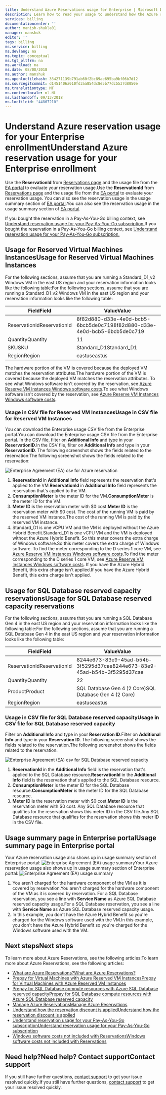 ```yaml
---
title: Understand Azure Reservations usage for Enterprise | Microsoft Docs
description: Learn how to read your usage to understand how the Azure reservation for your Enterprise enrollment is applied.
services: billing
documentationcenter: ''
author: manish-shukla01
manager: manshuk
editor: ''
tags: billing
ms.service: billing
ms.devlang: na
ms.topic: conceptual
ms.tgt_pltfrm: na
ms.workload: na
ms.date: 08/08/2018
ms.author: manshuk
ms.openlocfilehash: 334271139b791ab60f2bc89ae695ba9bf06b7d12
ms.sourcegitcommit: d1451406a010fd3aa854dc8e5b77dc5537d8050e
ms.translationtype: MT
ms.contentlocale: nl-NL
ms.lasthandoff: 09/13/2018
ms.locfileid: "44867210"
---
```

# <a name="understand-azure-reservation-usage-for-your-enterprise-enrollment"></a><span data-ttu-id="9373c-103">Understand Azure reservation usage for your Enterprise enrollment</span><span class="sxs-lookup"><span data-stu-id="9373c-103">Understand Azure reservation usage for your Enterprise enrollment</span></span>

<span data-ttu-id="9373c-104">Use the **ReservationId** from [Reservations page](https://portal.azure.com/?microsoft_azure_marketplace_ItemHideKey=Reservations&Microsoft_Azure_Reservations=true#blade/Microsoft_Azure_Reservations/ReservationsBrowseBlade) and the usage file from the [EA portal](https://ea.azure.com) to evaluate your reservation usage.</span><span class="sxs-lookup"><span data-stu-id="9373c-104">Use the **ReservationId** from [Reservations page](https://portal.azure.com/?microsoft_azure_marketplace_ItemHideKey=Reservations&Microsoft_Azure_Reservations=true#blade/Microsoft_Azure_Reservations/ReservationsBrowseBlade) and the usage file from the [EA portal](https://ea.azure.com) to evaluate your reservation usage.</span></span> <span data-ttu-id="9373c-105">You can also see the reservation usage in the usage summary section of [EA portal](https://ea.azure.com).</span><span class="sxs-lookup"><span data-stu-id="9373c-105">You can also see the reservation usage in the usage summary section of [EA portal](https://ea.azure.com).</span></span>

<span data-ttu-id="9373c-106">If you bought the reservation in a Pay-As-You-Go billing context, see [Understand reservation usage for your Pay-As-You-Go subscription.](billing-understand-reserved-instance-usage.md)</span><span class="sxs-lookup"><span data-stu-id="9373c-106">If you bought the reservation in a Pay-As-You-Go billing context, see [Understand reservation usage for your Pay-As-You-Go subscription.](billing-understand-reserved-instance-usage.md)</span></span>

## <a name="usage-for-reserved-virtual-machines-instances"></a><span data-ttu-id="9373c-107">Usage for Reserved Virtual Machines Instances</span><span class="sxs-lookup"><span data-stu-id="9373c-107">Usage for Reserved Virtual Machines Instances</span></span>

<span data-ttu-id="9373c-108">For the following sections, assume that you are running a Standard_D1_v2 Windows VM in the east US region and your reservation information looks like the following table:</span><span class="sxs-lookup"><span data-stu-id="9373c-108">For the following sections, assume that you are running a Standard_D1_v2 Windows VM in the east US region and your reservation information looks like the following table:</span></span>

| <span data-ttu-id="9373c-109">Field</span><span class="sxs-lookup"><span data-stu-id="9373c-109">Field</span></span> | <span data-ttu-id="9373c-110">Value</span><span class="sxs-lookup"><span data-stu-id="9373c-110">Value</span></span> |
|---| --- |
|<span data-ttu-id="9373c-111">ReservationId</span><span class="sxs-lookup"><span data-stu-id="9373c-111">ReservationId</span></span> |<span data-ttu-id="9373c-112">8f82d880-d33e-4e0d-bcb5-6bcb5de0c719</span><span class="sxs-lookup"><span data-stu-id="9373c-112">8f82d880-d33e-4e0d-bcb5-6bcb5de0c719</span></span>|
|<span data-ttu-id="9373c-113">Quantity</span><span class="sxs-lookup"><span data-stu-id="9373c-113">Quantity</span></span> |<span data-ttu-id="9373c-114">1</span><span class="sxs-lookup"><span data-stu-id="9373c-114">1</span></span>|
|<span data-ttu-id="9373c-115">SKU</span><span class="sxs-lookup"><span data-stu-id="9373c-115">SKU</span></span> | <span data-ttu-id="9373c-116">Standard_D1</span><span class="sxs-lookup"><span data-stu-id="9373c-116">Standard_D1</span></span>|
|<span data-ttu-id="9373c-117">Region</span><span class="sxs-lookup"><span data-stu-id="9373c-117">Region</span></span> | <span data-ttu-id="9373c-118">eastus</span><span class="sxs-lookup"><span data-stu-id="9373c-118">eastus</span></span> |

<span data-ttu-id="9373c-119">The hardware portion of the VM is covered because the deployed VM matches the reservation attributes.</span><span class="sxs-lookup"><span data-stu-id="9373c-119">The hardware portion of the VM is covered because the deployed VM matches the reservation attributes.</span></span> <span data-ttu-id="9373c-120">To see what Windows software isn't covered by the reservation, see [Azure Reserve VM Instances Windows software costs](billing-reserved-instance-windows-software-costs.md).</span><span class="sxs-lookup"><span data-stu-id="9373c-120">To see what Windows software isn't covered by the reservation, see [Azure Reserve VM Instances Windows software costs](billing-reserved-instance-windows-software-costs.md).</span></span>

### <a name="usage-in-csv-file-for-reserved-vm-instances"></a><span data-ttu-id="9373c-121">Usage in CSV file for Reserved VM Instances</span><span class="sxs-lookup"><span data-stu-id="9373c-121">Usage in CSV file for Reserved VM Instances</span></span>

<span data-ttu-id="9373c-122">You can download the Enterprise usage CSV file from the Enterprise portal.</span><span class="sxs-lookup"><span data-stu-id="9373c-122">You can download the Enterprise usage CSV file from the Enterprise portal.</span></span> <span data-ttu-id="9373c-123">In the CSV file, filter on **Additional Info** and type in your **ReservationID**.</span><span class="sxs-lookup"><span data-stu-id="9373c-123">In the CSV file, filter on **Additional Info** and type in your **ReservationID**.</span></span> <span data-ttu-id="9373c-124">The following screenshot shows the fields related to the reservation:</span><span class="sxs-lookup"><span data-stu-id="9373c-124">The following screenshot shows the fields related to the reservation:</span></span>

![Enterprise Agreement (EA) csv for Azure reservation](./media/billing-understand-reserved-instance-usage-ea/billing-ea-reserved-instance-csv.png)

1. <span data-ttu-id="9373c-126">**ReservationId** in **Additional Info** field represents the reservation that's applied to the VM.</span><span class="sxs-lookup"><span data-stu-id="9373c-126">**ReservationId** in **Additional Info** field represents the reservation that's applied to the VM.</span></span>
2. <span data-ttu-id="9373c-127">**ConsumptionMeter** is the meter ID for the VM.</span><span class="sxs-lookup"><span data-stu-id="9373c-127">**ConsumptionMeter** is the meter ID for the VM.</span></span>
3. <span data-ttu-id="9373c-128">**Meter ID** is the reservation meter with $0 cost.</span><span class="sxs-lookup"><span data-stu-id="9373c-128">**Meter ID** is the reservation meter with $0 cost.</span></span> <span data-ttu-id="9373c-129">The cost of the running VM is paid by the reserved VM instance.</span><span class="sxs-lookup"><span data-stu-id="9373c-129">The cost of the running VM is paid by the reserved VM instance.</span></span>
4. <span data-ttu-id="9373c-130">Standard_D1 is one vCPU VM and the VM is deployed without the Azure Hybrid Benefit.</span><span class="sxs-lookup"><span data-stu-id="9373c-130">Standard_D1 is one vCPU VM and the VM is deployed without the Azure Hybrid Benefit.</span></span> <span data-ttu-id="9373c-131">So this meter covers the extra charge of Windows software.</span><span class="sxs-lookup"><span data-stu-id="9373c-131">So this meter covers the extra charge of Windows software.</span></span> <span data-ttu-id="9373c-132">To find the meter corresponding to the D series 1 core VM, see [Azure Reserve VM Instances Windows software costs](billing-reserved-instance-windows-software-costs.md).</span><span class="sxs-lookup"><span data-stu-id="9373c-132">To find the meter corresponding to the D series 1 core VM, see [Azure Reserve VM Instances Windows software costs](billing-reserved-instance-windows-software-costs.md).</span></span>  <span data-ttu-id="9373c-133">If you have the Azure Hybrid Benefit, this extra charge isn't applied.</span><span class="sxs-lookup"><span data-stu-id="9373c-133">If you have the Azure Hybrid Benefit, this extra charge isn't applied.</span></span>

## <a name="usage-for-sql-database-reserved-capacity-reservations"></a><span data-ttu-id="9373c-134">Usage for SQL Database reserved capacity reservations</span><span class="sxs-lookup"><span data-stu-id="9373c-134">Usage for SQL Database reserved capacity reservations</span></span>

<span data-ttu-id="9373c-135">For the following sections, assume that you are running a SQL Database Gen 4 in the east US region and your reservation information looks like the following table:</span><span class="sxs-lookup"><span data-stu-id="9373c-135">For the following sections, assume that you are running a SQL Database Gen 4 in the east US region and your reservation information looks like the following table:</span></span>

| <span data-ttu-id="9373c-136">Field</span><span class="sxs-lookup"><span data-stu-id="9373c-136">Field</span></span> | <span data-ttu-id="9373c-137">Value</span><span class="sxs-lookup"><span data-stu-id="9373c-137">Value</span></span> |
|---| --- |
|<span data-ttu-id="9373c-138">ReservationId</span><span class="sxs-lookup"><span data-stu-id="9373c-138">ReservationId</span></span> |<span data-ttu-id="9373c-139">8244e673-83e9-45ad-b54b-3f5295d37cae</span><span class="sxs-lookup"><span data-stu-id="9373c-139">8244e673-83e9-45ad-b54b-3f5295d37cae</span></span>|
|<span data-ttu-id="9373c-140">Quantity</span><span class="sxs-lookup"><span data-stu-id="9373c-140">Quantity</span></span> |<span data-ttu-id="9373c-141">2</span><span class="sxs-lookup"><span data-stu-id="9373c-141">2</span></span>|
|<span data-ttu-id="9373c-142">Product</span><span class="sxs-lookup"><span data-stu-id="9373c-142">Product</span></span>| <span data-ttu-id="9373c-143">SQL Database Gen 4 (2 Core)</span><span class="sxs-lookup"><span data-stu-id="9373c-143">SQL Database Gen 4 (2 Core)</span></span>|
|<span data-ttu-id="9373c-144">Region</span><span class="sxs-lookup"><span data-stu-id="9373c-144">Region</span></span> | <span data-ttu-id="9373c-145">eastus</span><span class="sxs-lookup"><span data-stu-id="9373c-145">eastus</span></span> |

### <a name="usage-in-csv-file-for-sql-database-reserved-capacity"></a><span data-ttu-id="9373c-146">Usage in CSV file for SQL Database reserved capacity</span><span class="sxs-lookup"><span data-stu-id="9373c-146">Usage in CSV file for SQL Database reserved capacity</span></span>

<span data-ttu-id="9373c-147">Filter on **Additional Info** and type in your **Reservation ID**.</span><span class="sxs-lookup"><span data-stu-id="9373c-147">Filter on **Additional Info** and type in your **Reservation ID**.</span></span> <span data-ttu-id="9373c-148">The following screenshot shows the fields related to the reservation.</span><span class="sxs-lookup"><span data-stu-id="9373c-148">The following screenshot shows the fields related to the reservation.</span></span>

![Enterprise Agreement (EA) csv for SQL Database reserved capacity](./media/billing-understand-reserved-instance-usage-ea/billing-ea-sql-db-reserved-capacity-csv.png)

1. <span data-ttu-id="9373c-150">**ReservationId** in the **Additional Info** field is the reservation that's applied to the SQL Database resource.</span><span class="sxs-lookup"><span data-stu-id="9373c-150">**ReservationId** in the **Additional Info** field is the reservation that's applied to the SQL Database resource.</span></span>
2. <span data-ttu-id="9373c-151">**ConsumptionMeter** is the meter ID for the SQL Database resource.</span><span class="sxs-lookup"><span data-stu-id="9373c-151">**ConsumptionMeter** is the meter ID for the SQL Database resource.</span></span>
3. <span data-ttu-id="9373c-152">**Meter ID** is the reservation meter with  $0 cost.</span><span class="sxs-lookup"><span data-stu-id="9373c-152">**Meter ID** is the reservation meter with  $0 cost.</span></span> <span data-ttu-id="9373c-153">Any SQL Database resource that qualifies for the reservation shows this meter ID in the CSV file.</span><span class="sxs-lookup"><span data-stu-id="9373c-153">Any SQL Database resource that qualifies for the reservation shows this meter ID in the CSV file.</span></span>

## <a name="usage-summary-page-in-enterprise-portal"></a><span data-ttu-id="9373c-154">Usage summary page in Enterprise portal</span><span class="sxs-lookup"><span data-stu-id="9373c-154">Usage summary page in Enterprise portal</span></span>

<span data-ttu-id="9373c-155">Your Azure reservation usage also shows up in usage summary section of Enterprise portal: ![Enterprise Agreement (EA) usage summary](./media/billing-understand-reserved-instance-usage-ea/billing-ea-reserved-instance-usagesummary.png)</span><span class="sxs-lookup"><span data-stu-id="9373c-155">Your Azure reservation usage also shows up in usage summary section of Enterprise portal: ![Enterprise Agreement (EA) usage summary](./media/billing-understand-reserved-instance-usage-ea/billing-ea-reserved-instance-usagesummary.png)</span></span>

1. <span data-ttu-id="9373c-156">You aren't charged for the hardware component of the VM as it is covered by reservation.</span><span class="sxs-lookup"><span data-stu-id="9373c-156">You aren't charged for the hardware component of the VM as it is covered by reservation.</span></span> <span data-ttu-id="9373c-157">For a SQL Database reservation, you see a line with **Service Name** as Azure SQL Database reserved capacity usage.</span><span class="sxs-lookup"><span data-stu-id="9373c-157">For a SQL Database reservation, you see a line with **Service Name** as Azure SQL Database reserved capacity usage.</span></span>
2. <span data-ttu-id="9373c-158">In this example, you don't have the Azure Hybrid Benefit so you're charged for the Windows software used with the VM.</span><span class="sxs-lookup"><span data-stu-id="9373c-158">In this example, you don't have the Azure Hybrid Benefit so you're charged for the Windows software used with the VM.</span></span>

## <a name="next-steps"></a><span data-ttu-id="9373c-159">Next steps</span><span class="sxs-lookup"><span data-stu-id="9373c-159">Next steps</span></span>

<span data-ttu-id="9373c-160">To learn more about Azure Reservations, see the following articles:</span><span class="sxs-lookup"><span data-stu-id="9373c-160">To learn more about Azure Reservations, see the following articles:</span></span>

- [<span data-ttu-id="9373c-161">What are Azure Reservations?</span><span class="sxs-lookup"><span data-stu-id="9373c-161">What are Azure Reservations?</span></span>](billing-save-compute-costs-reservations.md)
- [<span data-ttu-id="9373c-162">Prepay for Virtual Machines with Azure Reserved VM Instances</span><span class="sxs-lookup"><span data-stu-id="9373c-162">Prepay for Virtual Machines with Azure Reserved VM Instances</span></span>](../virtual-machines/windows/prepay-reserved-vm-instances.md)
- [<span data-ttu-id="9373c-163">Prepay for SQL Database compute resources with Azure SQL Database reserved capacity</span><span class="sxs-lookup"><span data-stu-id="9373c-163">Prepay for SQL Database compute resources with Azure SQL Database reserved capacity</span></span>](../sql-database/sql-database-reserved-capacity.md) 
- [<span data-ttu-id="9373c-164">Manage Azure Reservations</span><span class="sxs-lookup"><span data-stu-id="9373c-164">Manage Azure Reservations</span></span>](billing-manage-reserved-vm-instance.md)
- [<span data-ttu-id="9373c-165">Understand how the reservation discount is applied</span><span class="sxs-lookup"><span data-stu-id="9373c-165">Understand how the reservation discount is applied</span></span>](billing-understand-vm-reservation-charges.md)
- [<span data-ttu-id="9373c-166">Understand reservation usage for your Pay-As-You-Go subscription</span><span class="sxs-lookup"><span data-stu-id="9373c-166">Understand reservation usage for your Pay-As-You-Go subscription</span></span>](billing-understand-reserved-instance-usage.md)
- [<span data-ttu-id="9373c-167">Windows software costs not included with Reservations</span><span class="sxs-lookup"><span data-stu-id="9373c-167">Windows software costs not included with Reservations</span></span>](billing-reserved-instance-windows-software-costs.md)

## <a name="need-help-contact-support"></a><span data-ttu-id="9373c-168">Need help?</span><span class="sxs-lookup"><span data-stu-id="9373c-168">Need help?</span></span> <span data-ttu-id="9373c-169">Contact support</span><span class="sxs-lookup"><span data-stu-id="9373c-169">Contact support</span></span>

<span data-ttu-id="9373c-170">If you still have further questions, [contact support](https://portal.azure.com/?#blade/Microsoft_Azure_Support/HelpAndSupportBlade) to get your issue resolved quickly.</span><span class="sxs-lookup"><span data-stu-id="9373c-170">If you still have further questions, [contact support](https://portal.azure.com/?#blade/Microsoft_Azure_Support/HelpAndSupportBlade) to get your issue resolved quickly.</span></span>